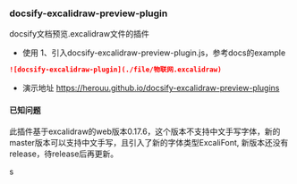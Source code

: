 
### docsify-excalidraw-preview-plugin

docsify文档预览.excalidraw文件的插件


* 使用
1、引入docsify-excalidraw-preview-plugin.js，参考docs的example
  
```markdown
![docsify-excalidraw-plugin](./file/物联网.excalidraw)
```

* 演示地址
https://herouu.github.io/docsify-excalidraw-preview-plugins

#### 已知问题

此插件基于excalidraw的web版本0.17.6，这个版本不支持中文手写字体，新的master版本可以支持中文手写，且引入了新的字体类型ExcaliFont,
新版本还没有release，待release后再更新。

s
